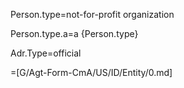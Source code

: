 Person.type=not-for-profit organization

Person.type.a=a {Person.type}

Adr.Type=official
  
=[G/Agt-Form-CmA/US/ID/Entity/0.md]
